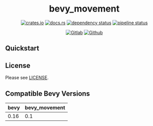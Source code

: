 <div align="center">

bevy_movement
==============

[![crates.io](https://img.shields.io/crates/v/bevy_movement)](https://crates.io/crates/bevy_movement)
[![docs.rs](https://docs.rs/bevy_movement/badge.svg)](https://docs.rs/bevy_movement)
[![dependency status](https://deps.rs/repo/gitlab/kimtinh/bevy_movement/status.svg)](https://deps.rs/repo/gitlab/kimtinh/bevy_movement)
[![pipeline status](https://gitlab.com/kimtinh/bevy_movement/badges/master/pipeline.svg)](https://gitlab.com/kimtinh/bevy_movement/-/commits/master)

[![Gitlab](https://img.shields.io/badge/gitlab-%23181717.svg?style=for-the-badge&logo=gitlab&logoColor=white)](https://gitlab.com/kimtinh/bevy_movement)
[![Github](https://img.shields.io/badge/github-%23121011.svg?style=for-the-badge&logo=github&logoColor=white)](https://github.com/dothanhtrung/bevy_movement)

</div>


Quickstart
----------


License
-------

Please see [LICENSE](./LICENSE).


Compatible Bevy Versions
------------------------

| bevy | bevy_movement |
|------|---------------|
| 0.16 | 0.1           |
